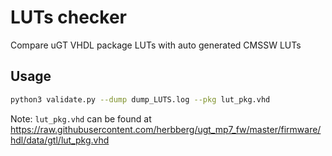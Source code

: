 # LUTs checker

Compare uGT VHDL package LUTs with auto generated CMSSW LUTs

## Usage

```bash
python3 validate.py --dump dump_LUTS.log --pkg lut_pkg.vhd
```

Note: `lut_pkg.vhd` can be found at https://raw.githubusercontent.com/herbberg/ugt_mp7_fw/master/firmware/hdl/data/gtl/lut_pkg.vhd
